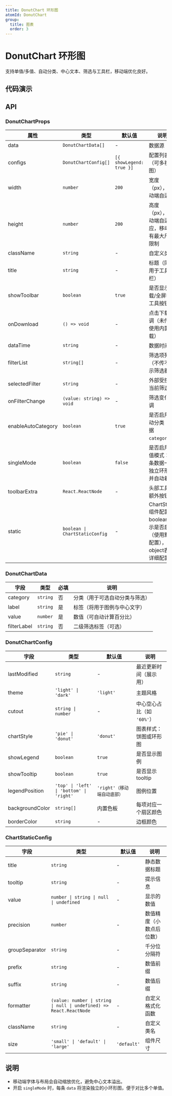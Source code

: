 ```yaml
---
title: DonutChart 环形图
atomId: DonutChart
group:
  title: 图表
  order: 3
---
```


# DonutChart 环形图

支持单值/多值、自动分类、中心文本、筛选与工具栏，移动端优化良好。

## 代码演示

<code src="../demos/charts/donut/donut-single.tsx" background="var(--main-bg-color)" title="单值" iframe=450></code>
<code src="../demos/charts/donut/donut-single-categorized.tsx" background="var(--main-bg-color)" title="单值-带分类" iframe=540></code>
<code src="../demos/charts/donut/donut-multi.tsx" background="var(--main-bg-color)" title="多值" iframe=540></code>
<code src="../demos/charts/donut/donut-multi-categorized.tsx" background="var(--main-bg-color)" title="多值-带分类" iframe=540></code>

## API

### DonutChartProps

| 属性               | 类型                      | 默认值                   | 说明                                               |
| ------------------ | ------------------------- | ------------------------ | -------------------------------------------------- |
| data               | `DonutChartData[]`        | -                        | 数据源                                             |
| configs            | `DonutChartConfig[]`      | `[{ showLegend: true }]` | 配置列表（可多视图）                               |
| width              | `number`                  | `200`                    | 宽度（px），移动端自适应                           |
| height             | `number`                  | `200`                    | 高度（px），移动端自适应，移动端有最大尺寸限制     |
| className          | `string`                  | -                        | 自定义类名                                         |
| title              | `string`                  | -                        | 标题（同时用于工具栏）                             |
| showToolbar        | `boolean`                 | `true`                   | 是否显示下载/全屏等工具按钮                        |
| onDownload         | `() => void`              | -                        | 点击下载回调（未传时使用内置下载）                 |
| dataTime           | `string`                  | -                        | 数据时间                                           |
| filterList         | `string[]`                | -                        | 筛选项列表（不传不显示筛选器）                     |
| selectedFilter     | `string`                  | -                        | 外部受控的当前筛选值                               |
| onFilterChange     | `(value: string) => void` | -                        | 筛选变化回调                                       |
| enableAutoCategory | `boolean`                 | `true`                   | 是否启用自动分类（依据 `category`）                |
| singleMode         | `boolean`                 | `false`                  | 是否启用单值模式：每条数据一个独立环形图并自动着色 |
| toolbarExtra       | `React.ReactNode`         | -                        | 头部工具条额外按钮                                 |
| static             | `boolean \| ChartStaticConfig`               | -      | ChartStatic组件配置：boolean表示是否启用（使用默认配置），object表示详细配置 |

### DonutChartData

| 字段        | 类型     | 必填 | 说明                           |
| ----------- | -------- | ---- | ------------------------------ |
| category    | `string` | 否   | 分类（用于可选自动分类与筛选） |
| label       | `string` | 是   | 标签（将用于图例与中心文字）   |
| value       | `number` | 是   | 数值（可自动计算百分比）       |
| filterLabel | `string` | 否   | 二级筛选标签（可选）           |

### DonutChartConfig

| 字段            | 类型                                     | 默认值                      | 说明                       |
| --------------- | ---------------------------------------- | --------------------------- | -------------------------- |
| lastModified    | `string`                                 | -                           | 最近更新时间（展示用）     |
| theme           | `'light' \| 'dark'`                      | `'light'`                   | 主题风格                   |
| cutout          | `string \| number`                       | -                           | 中心空心占比（如 `'60%'`） |
| chartStyle      | `'pie' \| 'donut'`                       | `'donut'`                   | 图表样式：饼图或环形图     |
| showLegend      | `boolean`                                | `true`                      | 是否显示图例               |
| showTooltip     | `boolean`                                | `true`                      | 是否显示 tooltip           |
| legendPosition  | `'top' \| 'left' \| 'bottom' \| 'right'` | `'right'（移动端自动底部）` | 图例位置                   |
| backgroundColor | `string[]`                               | 内置色板                    | 每项对应一个扇区颜色       |
| borderColor     | `string`                                 | -                           | 边框颜色                   |

### ChartStaticConfig

| 字段           | 类型                                        | 默认值 | 说明                                         |
| -------------- | ------------------------------------------- | ------ | -------------------------------------------- |
| title          | `string`                                    | -      | 静态数据标题                                 |
| tooltip        | `string`                                    | -      | 提示信息                                     |
| value          | `number \| string \| null \| undefined`    | -      | 显示的数值                                   |
| precision      | `number`                                    | -      | 数值精度（小数点后位数）                     |
| groupSeparator | `string`                                    | -      | 千分位分隔符                                 |
| prefix         | `string`                                    | -      | 数值前缀                                     |
| suffix         | `string`                                    | -      | 数值后缀                                     |
| formatter      | `(value: number \| string \| null \| undefined) => React.ReactNode` | -      | 自定义格式化函数 |
| className      | `string`                                    | -      | 自定义类名                                   |
| size           | `'small' \| 'default' \| 'large'`           | `'default'` | 组件尺寸                                |

## 说明

- 移动端字体与布局会自动缩放优化，避免中心文本溢出。
- 开启 `singleMode` 时，每条 `data` 将渲染独立的小环形图，便于对比多个单值。
